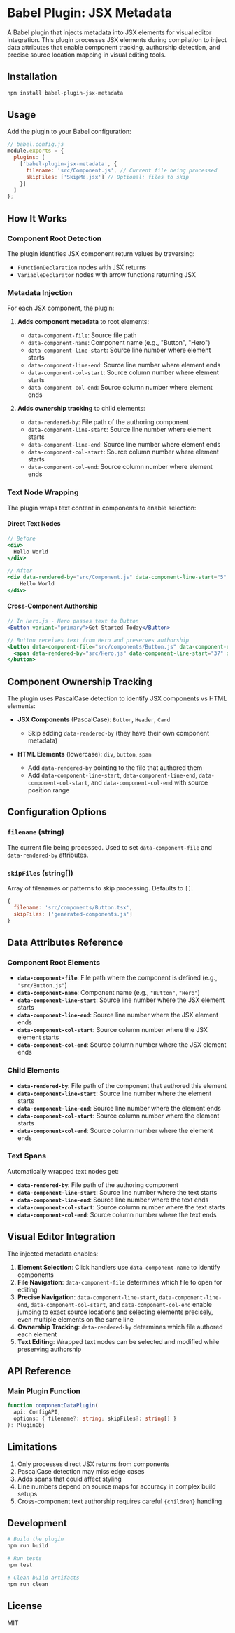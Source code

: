 # Babel Plugin: JSX Metadata

A Babel plugin that injects metadata into JSX elements for visual editor integration. This plugin processes JSX elements during compilation to inject data attributes that enable component tracking, authorship detection, and precise source location mapping in visual editing tools.

## Installation

```bash
npm install babel-plugin-jsx-metadata
```

## Usage

Add the plugin to your Babel configuration:

```javascript
// babel.config.js
module.exports = {
  plugins: [
    ['babel-plugin-jsx-metadata', {
      filename: 'src/Component.js', // Current file being processed
      skipFiles: ['SkipMe.jsx'] // Optional: files to skip
    }]
  ]
};
```

## How It Works

### Component Root Detection

The plugin identifies JSX component return values by traversing:
- `FunctionDeclaration` nodes with JSX returns
- `VariableDeclarator` nodes with arrow functions returning JSX

### Metadata Injection

For each JSX component, the plugin:

1. **Adds component metadata** to root elements:
   - `data-component-file`: Source file path
   - `data-component-name`: Component name (e.g., "Button", "Hero")
   - `data-component-line-start`: Source line number where element starts
   - `data-component-line-end`: Source line number where element ends
   - `data-component-col-start`: Source column number where element starts
   - `data-component-col-end`: Source column number where element ends

2. **Adds ownership tracking** to child elements:
   - `data-rendered-by`: File path of the authoring component
   - `data-component-line-start`: Source line number where element starts
   - `data-component-line-end`: Source line number where element ends
   - `data-component-col-start`: Source column number where element starts
   - `data-component-col-end`: Source column number where element ends

### Text Node Wrapping

The plugin wraps text content in components to enable selection:

#### Direct Text Nodes
```jsx
// Before
<div>
  Hello World
</div>

// After
<div data-rendered-by="src/Component.js" data-component-line-start="5" data-component-line-end="7">
    Hello World
</div>
```

#### Cross-Component Authorship
```jsx
// In Hero.js - Hero passes text to Button
<Button variant="primary">Get Started Today</Button>

// Button receives text from Hero and preserves authorship
<button data-component-file="src/components/Button.js" data-component-name="Button" data-component-line-start="37" data-component-line-end="37">
  <span data-rendered-by="src/Hero.js" data-component-line-start="37" data-component-line-end="37"> {children} </span>
</button>
```

## Component Ownership Tracking

The plugin uses PascalCase detection to identify JSX components vs HTML elements:

- **JSX Components** (PascalCase): `Button`, `Header`, `Card`
  - Skip adding `data-rendered-by` (they have their own component metadata)

- **HTML Elements** (lowercase): `div`, `button`, `span`
  - Add `data-rendered-by` pointing to the file that authored them
  - Add `data-component-line-start`, `data-component-line-end`, `data-component-col-start`, and `data-component-col-end` with source position range

## Configuration Options

### `filename` (string)
The current file being processed. Used to set `data-component-file` and `data-rendered-by` attributes.

### `skipFiles` (string[])
Array of filenames or patterns to skip processing. Defaults to `[]`.

```javascript
{
  filename: 'src/components/Button.tsx',
  skipFiles: ['generated-components.js']
}
```

## Data Attributes Reference

### Component Root Elements
- **`data-component-file`**: File path where the component is defined (e.g., `"src/Button.js"`)
- **`data-component-name`**: Component name (e.g., `"Button"`, `"Hero"`)
- **`data-component-line-start`**: Source line number where the JSX element starts
- **`data-component-line-end`**: Source line number where the JSX element ends
- **`data-component-col-start`**: Source column number where the JSX element starts
- **`data-component-col-end`**: Source column number where the JSX element ends

### Child Elements
- **`data-rendered-by`**: File path of the component that authored this element
- **`data-component-line-start`**: Source line number where the element starts
- **`data-component-line-end`**: Source line number where the element ends
- **`data-component-col-start`**: Source column number where the element starts
- **`data-component-col-end`**: Source column number where the element ends

### Text Spans
Automatically wrapped text nodes get:
- **`data-rendered-by`**: File path of the authoring component
- **`data-component-line-start`**: Source line number where the text starts
- **`data-component-line-end`**: Source line number where the text ends
- **`data-component-col-start`**: Source column number where the text starts
- **`data-component-col-end`**: Source column number where the text ends

## Visual Editor Integration

The injected metadata enables:

1. **Element Selection**: Click handlers use `data-component-name` to identify components
2. **File Navigation**: `data-component-file` determines which file to open for editing
3. **Precise Navigation**: `data-component-line-start`, `data-component-line-end`, `data-component-col-start`, and `data-component-col-end` enable jumping to exact source locations and selecting elements precisely, even multiple elements on the same line
4. **Ownership Tracking**: `data-rendered-by` determines which file authored each element
5. **Text Editing**: Wrapped text nodes can be selected and modified while preserving authorship

## API Reference

### Main Plugin Function

```typescript
function componentDataPlugin(
  api: ConfigAPI,
  options: { filename?: string; skipFiles?: string[] }
): PluginObj
```

## Limitations

1. Only processes direct JSX returns from components
2. PascalCase detection may miss edge cases
3. Adds spans that could affect styling
4. Line numbers depend on source maps for accuracy in complex build setups
5. Cross-component text authorship requires careful `{children}` handling

## Development

```bash
# Build the plugin
npm run build

# Run tests
npm test

# Clean build artifacts
npm run clean
```

## License

MIT
